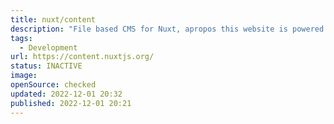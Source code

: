 ```yaml
---
title: nuxt/content
description: "File based CMS for Nuxt, apropos this website is powered by nuxt/content."
tags: 
  - Development
url: https://content.nuxtjs.org/
status: INACTIVE
image: 
openSource: checked
updated: 2022-12-01 20:32
published: 2022-12-01 20:21
---
```

